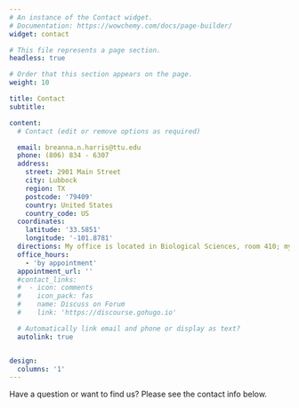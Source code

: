 ```yaml
---
# An instance of the Contact widget.
# Documentation: https://wowchemy.com/docs/page-builder/
widget: contact

# This file represents a page section.
headless: true

# Order that this section appears on the page.
weight: 10

title: Contact
subtitle:

content:
  # Contact (edit or remove options as required)

  email: breanna.n.harris@ttu.edu
  phone: (806) 834 - 6307
  address:
    street: 2901 Main Street
    city: Lubbock
    region: TX
    postcode: '79409'
    country: United States
    country_code: US
  coordinates:
    latitude: '33.5851'
    longitude: '-101.8781'
  directions: My office is located in Biological Sciences, room 410; my lab is located in ESB II, suite 117.
  office_hours:
    - 'by appointment'
  appointment_url: ''
  #contact_links:
  #  - icon: comments
  #    icon_pack: fas
  #    name: Discuss on Forum
  #    link: 'https://discourse.gohugo.io'

  # Automatically link email and phone or display as text?
  autolink: true


design:
  columns: '1'
---
```


Have a question or want to find us? Please see the contact info below. 
